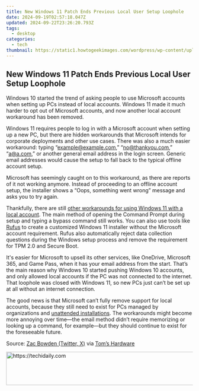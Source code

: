 ```yaml
---
title: New Windows 11 Patch Ends Previous Local User Setup Loophole
date: 2024-09-19T02:57:18.047Z
updated: 2024-09-22T23:26:20.793Z
tags:
  - desktop
categories:
  - tech
thumbnail: https://static1.howtogeekimages.com/wordpress/wp-content/uploads/2024/01/windows-11-logo.jpg
---
```


## New Windows 11 Patch Ends Previous Local User Setup Loophole

Windows 10 started the trend of asking people to use Microsoft accounts when setting up PCs instead of local accounts. Windows 11 made it much harder to opt out of Microsoft accounts, and now another local account workaround has been removed.

 Windows 11 requires people to log in with a Microsoft account when setting up a new PC, but there are hidden workarounds that Microsoft intends for corporate deployments and other use cases. There was also a much easier workaround: typing “example@example.com,” “no@thankyou.com,” “a@a.com,” or another general email address in the login screen. Generic email addresses would cause the setup to fall back to the typical offline account setup.

 Microsoft has seemingly caught on to this workaround, as there are reports of it not working anymore. Instead of proceeding to an offline account setup, the installer shows a “Oops, something went wrong” message and asks you to try again.

 Thankfully, there are still [other workarounds for using Windows 11 with a local account](https://fox-friendly.techidaily.com/updated-asus-mg28uq-elevating-your-visual-experience-to-new-heights-for-2024/). The main method of opening the Command Prompt during setup and typing a bypass command still works. You can also use tools like [Rufus](https://rufus.ie/en/) to create a customized Windows 11 installer without the Microsoft account requirement. Rufus also automatically reject data collection questions during the Windows setup process and remove the requirement for TPM 2.0 and Secure Boot.

 It's easier for Microsoft to upsell its other services, like OneDrive, Microsoft 365, and Game Pass, when it has your email address from the start. That’s the main reason why Windows 10 started pushing Windows 10 accounts, and only allowed local accounts if the PC was not connected to the internet. That loophole was closed with Windows 11, so new PCs just can’t be set up at all without an internet connection.

 The good news is that Microsoft can’t fully remove support for local accounts, because they still need to exist for PCs managed by organizations and [unattended installations](https://learn.microsoft.com/en-us/windows-hardware/customize/desktop/unattend/). The workarounds might become more annoying over time—the email method didn’t require memorizing or looking up a command, for example—but they should continue to exist for the foreseeable future.

 Source: [Zac Bowden (Twitter, X)](https://x.com/zacbowden/status/1797496910737252744) via [Tom’s Hardware](https://tools.techidaily.com)

<ins class="adsbygoogle"
     style="display:block"
     data-ad-format="autorelaxed"
     data-ad-client="ca-pub-7571918770474297"
     data-ad-slot="1223367746"></ins>

<ins class="adsbygoogle"
     style="display:block"
     data-ad-client="ca-pub-7571918770474297"
     data-ad-slot="8358498916"
     data-ad-format="auto"
     data-full-width-responsive="true"></ins>



<!-- affiliate ads begin -->
<a href="https://laganoo.pxf.io/c/5597632/1657399/16446" target="_top" id="1657399">
  <img src="//a.impactradius-go.com/display-ad/16446-1657399" border="0" alt="https://techidaily.com" width="728" height="90"/>
</a>
<img height="0" width="0" src="https://laganoo.pxf.io/i/5597632/1657399/16446" style="position:absolute;visibility:hidden;" border="0" />
<!-- affiliate ads end -->

